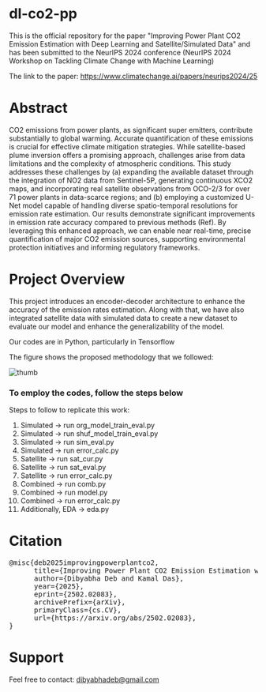 # dl-co2-pp
This is the official repository for the paper "Improving Power Plant CO2 Emission Estimation with Deep Learning and Satellite/Simulated Data" and has been submitted to the NeurIPS 2024 conference (NeurIPS 2024 Workshop on Tackling Climate Change with Machine Learning)

The link to the paper: https://www.climatechange.ai/papers/neurips2024/25

# Abstract 
CO2 emissions from power plants, as significant super emitters, contribute substantially to global warming. Accurate quantification of these emissions is crucial for effective climate mitigation strategies. While satellite-based plume inversion offers a promising approach, challenges arise from data limitations and the complexity of atmospheric conditions. This study addresses these challenges by (a) expanding the available dataset through the integration of NO2 data from Sentinel-5P, generating continuous XCO2 maps, and incorporating real satellite observations from OCO-2/3 for over 71 power plants in data-scarce regions; and (b) employing a customized U-Net model capable of handling diverse spatio-temporal resolutions for emission rate estimation. Our results demonstrate significant improvements in emission rate accuracy compared to previous methods (Ref). By leveraging this enhanced approach, we can enable near real-time, precise quantification of major CO2 emission sources, supporting environmental protection initiatives and informing regulatory frameworks. 

# Project Overview
This project introduces an encoder-decoder architecture to enhance the accuracy of the emission rates estimation. Along with that, we have also integrated satellite data with simulated data to create a new dataset to evaluate our model and enhance the generalizability of the model. 

Our codes are in Python, particularly in Tensorflow

The figure shows the proposed methodology that we followed:

![thumb](https://github.com/user-attachments/assets/4810d1ce-c7f0-450a-b9c1-14c5bfe186bc)


### To employ the codes, follow the steps below
Steps to follow to replicate this work:
1. Simulated -> run org_model_train_eval.py
2. Simulated -> run shuf_model_train_eval.py
3. Simulated -> run sim_eval.py
4. Simulated -> run error_calc.py
5. Satellite -> run sat_cur.py
6. Satellite -> run sat_eval.py
7. Satellite -> run error_calc.py
8. Combined -> run comb.py
9. Combined -> run model.py
10. Combined -> run error_calc.py
11. Additionally, EDA -> eda.py 

# Citation
<pre>
@misc{deb2025improvingpowerplantco2,
      title={Improving Power Plant CO2 Emission Estimation with Deep Learning and Satellite/Simulated Data}, 
      author={Dibyabha Deb and Kamal Das},
      year={2025},
      eprint={2502.02083},
      archivePrefix={arXiv},
      primaryClass={cs.CV},
      url={https://arxiv.org/abs/2502.02083}, 
}
</pre>
# Support
Feel free to contact: dibyabhadeb@gmail.com
